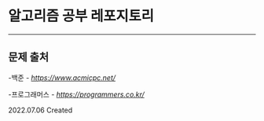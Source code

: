 

# 알고리즘 공부 레포지토리
***

## 문제 출처

-백준 - _https://www.acmicpc.net/_

-프로그래머스 - _https://programmers.co.kr/_

2022.07.06 Created